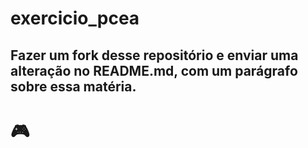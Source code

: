 # exercicio_pcea

## Fazer um fork desse repositório e enviar uma alteração no README.md, com um parágrafo sobre essa matéria.

# 🎮
